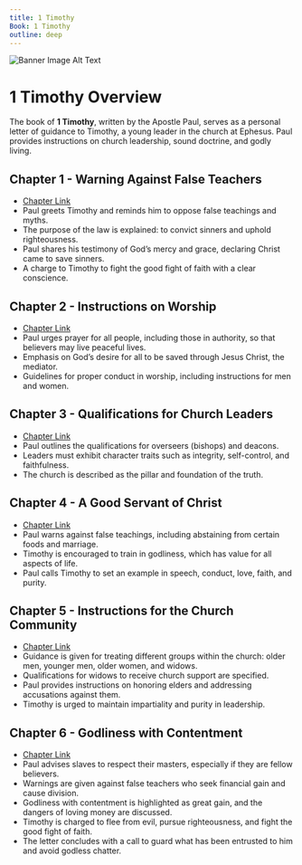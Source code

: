 ```yaml
---
title: 1 Timothy
Book: 1 Timothy
outline: deep
---
```

![Banner Image Alt Text](/img/banners/1st-timothy.jpg)

# 1 Timothy Overview

The book of **1 Timothy**, written by the Apostle Paul, serves as a personal letter of guidance to Timothy, a young leader in the church at Ephesus. Paul provides instructions on church leadership, sound doctrine, and godly living.

## Chapter 1 - Warning Against False Teachers
- [Chapter Link](./1tim-1)
- Paul greets Timothy and reminds him to oppose false teachings and myths.
- The purpose of the law is explained: to convict sinners and uphold righteousness.
- Paul shares his testimony of God’s mercy and grace, declaring Christ came to save sinners.
- A charge to Timothy to fight the good fight of faith with a clear conscience.

## Chapter 2 - Instructions on Worship
- [Chapter Link](./1tim-2)
- Paul urges prayer for all people, including those in authority, so that believers may live peaceful lives.
- Emphasis on God’s desire for all to be saved through Jesus Christ, the mediator.
- Guidelines for proper conduct in worship, including instructions for men and women.

## Chapter 3 - Qualifications for Church Leaders
- [Chapter Link](./1tim-3)
- Paul outlines the qualifications for overseers (bishops) and deacons.
- Leaders must exhibit character traits such as integrity, self-control, and faithfulness.
- The church is described as the pillar and foundation of the truth.

## Chapter 4 - A Good Servant of Christ
- [Chapter Link](./1tim-4)
- Paul warns against false teachings, including abstaining from certain foods and marriage.
- Timothy is encouraged to train in godliness, which has value for all aspects of life.
- Paul calls Timothy to set an example in speech, conduct, love, faith, and purity.

## Chapter 5 - Instructions for the Church Community
- [Chapter Link](./1tim-5)
- Guidance is given for treating different groups within the church: older men, younger men, older women, and widows.
- Qualifications for widows to receive church support are specified.
- Paul provides instructions on honoring elders and addressing accusations against them.
- Timothy is urged to maintain impartiality and purity in leadership.

## Chapter 6 - Godliness with Contentment
- [Chapter Link](./1tim-6)
- Paul advises slaves to respect their masters, especially if they are fellow believers.
- Warnings are given against false teachers who seek financial gain and cause division.
- Godliness with contentment is highlighted as great gain, and the dangers of loving money are discussed.
- Timothy is charged to flee from evil, pursue righteousness, and fight the good fight of faith.
- The letter concludes with a call to guard what has been entrusted to him and avoid godless chatter.
